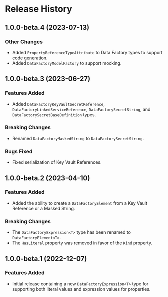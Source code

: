 # Release History

## 1.0.0-beta.4 (2023-07-13)

### Other Changes

- Added `PropertyReferenceTypeAttribute` to Data Factory types to support code generation.
- Added `DataFactoryModelFactory` to support mocking.

## 1.0.0-beta.3 (2023-06-27)

### Features Added

- Added `DataFactoryKeyVaultSecretReference`, `DataFactoryLinkedServiceReference`, `DataFactorySecretString`, and `DataFactorySecretBaseDefinition` types.

### Breaking Changes

- Renamed `DataFactoryMaskedString` to `DataFactorySecretString`.

### Bugs Fixed

- Fixed serialization of Key Vault References.

## 1.0.0-beta.2 (2023-04-10)

### Features Added

- Added the ability to create a `DataFactoryElement` from a Key Vault Reference or a Masked String.

### Breaking Changes

- The `DataFactoryExpression<T>` type has been renamed to `DataFactoryElement<T>`.
- The `HasLiteral` property was removed in favor of the `Kind` property.

## 1.0.0-beta.1 (2022-12-07)

### Features Added

- Initial release containing a new `DataFactoryExpression<T>` type for supporting both literal values and expression values for properties.
